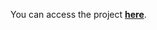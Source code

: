 You can access the project <a href="https://file-uploader-back-end.herokuapp.com/" target="_blank"><strong>here</strong></a>.